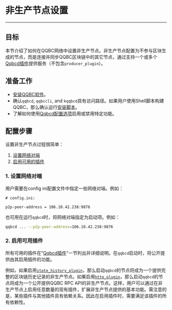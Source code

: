 # 非生产节点设置
---

## 目标

本节介绍了如何在QQBC网络中设置非生产节点。非生产节点配置为不参与区块生成的节点，而是连接并同步QQBC区块链中的其它节点，通过支持一个或多个[Qqbcd插件](../../03_plugins/index.md)提供服务（不包含`producer_plugin`）。

## 准备工作

* [安装QQBC软件](../../../00_install/index.md)。
* 确认`qqbcd`, `qqbccli`, and `kqqbcd`具有访问路径。如果用户使用Shell脚本构建QQBC，那么确认运行[安装脚本](../../../00_install/01_build-from-source/01_shell-scripts/03_install-qqbc-binaries.md)。
* 了解如何使用[Qqbcd配置选项](../../02_usage/00_qqbcd-options.md)启用或禁用特定功能。

## 配置步骤

设置非生产节点过程很简单：

1. [设置网络对端](#1-set-peers)
2. [启用可用的插件](#2-enable-one-or-more-available-plugins)

<span id="1-set-peers"></span>
### 1. 设置网络对端

用户需要在config ini配置文件中指定一些网络对端。例如：

```console
# config.ini:

p2p-peer-address = 106.10.42.238:9876
```

也可用在运行`qqbcd`时，将网络对端指定为启动项。例如：


```sh
qqbcd ... --p2p-peer-address=106.10.42.238:9876
```

<span id="2-enable-one-or-more-available-plugins"></span>
### 2. 启用可用插件

所有可用的插件在“[Qqbcd插件](../../03_plugins/index.md)”一节列出并详细说明。在`qqbcd`启动时，将公开提供由其启用插件的功能。

例如，如果启用[`state_history_plugin`](../../03_plugins/state_history_plugin/index.md)，那么启动`qqbcd`的节点将成为一个提供完整的区块链历史记录的非生产节点。如果启用[`http_plugin`](../../03_plugins/http_plugin/index.md)，那么启动`qqbcd`的节点将成为一个公开提供QQBC RPC API的非生产节点。这样，用户可以通过在非生产节点上启用任意数量的现有插件，扩展非生产节点提供的基本功能。需注意的是，某些插件与其他插件具有依赖关系。因此在启用插件时，需要满足该插件的所有依赖性。
